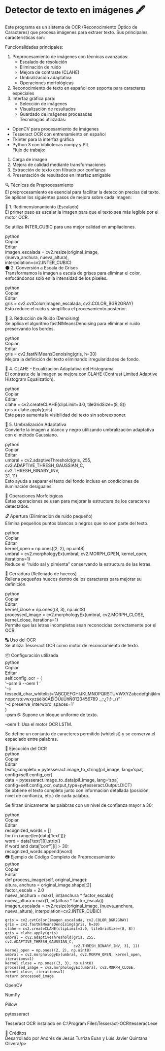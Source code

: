 # Detector de texto en imágenes 🖋️
<p class="has-line-data" data-line-start="0" data-line-end="1">Este programa es un sistema de OCR (Reconocimiento Óptico de Caracteres) que procesa imágenes para extraer texto. Sus principales características son:</p>
<p class="has-line-data" data-line-start="2" data-line-end="3">Funcionalidades principales:</p>
<ol>
<li class="has-line-data" data-line-start="4" data-line-end="10">Preprocesamiento de imágenes con técnicas avanzadas:
<ul>
<li class="has-line-data" data-line-start="5" data-line-end="6">Escalado de resolución</li>
<li class="has-line-data" data-line-start="6" data-line-end="7">Eliminación de ruido</li>
<li class="has-line-data" data-line-start="7" data-line-end="8">Mejora de contraste (CLAHE)</li>
<li class="has-line-data" data-line-start="8" data-line-end="9">Umbralización adaptativa</li>
<li class="has-line-data" data-line-start="9" data-line-end="10">Operaciones morfológicas</li>
</ul>
</li>
<li class="has-line-data" data-line-start="10" data-line-end="11">Reconocimiento de texto en español con soporte para caracteres especiales</li>
<li class="has-line-data" data-line-start="11" data-line-end="17">Interfaz gráfica para:
<ul>
<li class="has-line-data" data-line-start="12" data-line-end="13">Selección de imágenes</li>
<li class="has-line-data" data-line-start="13" data-line-end="14">Visualización de resultados</li>
<li class="has-line-data" data-line-start="14" data-line-end="17">Guardado de imágenes procesadas<br>
Tecnologías utilizadas:</li>
</ul>
</li>
</ol>
<ul>
<li class="has-line-data" data-line-start="17" data-line-end="18">OpenCV para procesamiento de imágenes</li>
<li class="has-line-data" data-line-start="18" data-line-end="19">Tesseract OCR con entrenamiento en español</li>
<li class="has-line-data" data-line-start="19" data-line-end="20">Tkinter para la interfaz gráfica</li>
<li class="has-line-data" data-line-start="20" data-line-end="23">Python 3 con bibliotecas numpy y PIL<br>
Flujo de trabajo:</li>
</ul>
<ol>
<li class="has-line-data" data-line-start="23" data-line-end="24">Carga de imagen</li>
<li class="has-line-data" data-line-start="24" data-line-end="25">Mejora de calidad mediante transformaciones</li>
<li class="has-line-data" data-line-start="25" data-line-end="26">Extracción de texto con filtrado por confianza</li>
<li class="has-line-data" data-line-start="26" data-line-end="28">Presentación de resultados en interfaz amigable</li>
</ol>

<p class="has-line-data" data-line-start="0" data-line-end="2">🔍 Técnicas de Preprocesamiento<br>
El preprocesamiento es esencial para facilitar la detección precisa del texto. Se aplican los siguientes pasos de mejora sobre cada imagen:</p>
<p class="has-line-data" data-line-start="3" data-line-end="5">📏 1. Redimensionamiento (Escalado)<br>
El primer paso es escalar la imagen para que el texto sea más legible por el motor OCR.</p>
<p class="has-line-data" data-line-start="6" data-line-end="7">Se utiliza INTER_CUBIC para una mejor calidad en ampliaciones.</p>
<p class="has-line-data" data-line-start="8" data-line-end="16">python<br>
Copiar<br>
Editar<br>
imagen_escalada = cv2.resize(original_image,<br>
(nueva_anchura, nueva_altura),<br>
interpolation=cv2.INTER_CUBIC)<br>
🌑 2. Conversión a Escala de Grises<br>
Transformamos la imagen a escala de grises para eliminar el color, enfocándonos solo en la intensidad de los píxeles.</p>
<p class="has-line-data" data-line-start="17" data-line-end="22">python<br>
Copiar<br>
Editar<br>
gris = cv2.cvtColor(imagen_escalada, cv2.COLOR_BGR2GRAY)<br>
Esto reduce el ruido y simplifica el procesamiento posterior.</p>
<p class="has-line-data" data-line-start="23" data-line-end="25">🧹 3. Reducción de Ruido (Denoising)<br>
Se aplica el algoritmo fastNlMeansDenoising para eliminar el ruido preservando los bordes.</p>
<p class="has-line-data" data-line-start="26" data-line-end="31">python<br>
Copiar<br>
Editar<br>
gris = cv2.fastNlMeansDenoising(gris, h=30)<br>
Mejora la definición del texto eliminando irregularidades de fondo.</p>
<p class="has-line-data" data-line-start="32" data-line-end="34">🌈 4. CLAHE - Ecualización Adaptativa del Histograma<br>
El contraste de la imagen se mejora con CLAHE (Contrast Limited Adaptive Histogram Equalization).</p>
<p class="has-line-data" data-line-start="35" data-line-end="41">python<br>
Copiar<br>
Editar<br>
clahe = cv2.createCLAHE(clipLimit=3.0, tileGridSize=(8, 8))<br>
gris = clahe.apply(gris)<br>
Este paso aumenta la visibilidad del texto sin sobreexponer.</p>
<p class="has-line-data" data-line-start="42" data-line-end="44">🧾 5. Umbralización Adaptativa<br>
Convierte la imagen a blanco y negro utilizando umbralización adaptativa con el método Gaussiano.</p>
<p class="has-line-data" data-line-start="45" data-line-end="53">python<br>
Copiar<br>
Editar<br>
umbral = cv2.adaptiveThreshold(gris, 255,<br>
cv2.ADAPTIVE_THRESH_GAUSSIAN_C,<br>
cv2.THRESH_BINARY_INV,<br>
31, 11)<br>
Esto ayuda a separar el texto del fondo incluso en condiciones de iluminación desiguales.</p>
<p class="has-line-data" data-line-start="54" data-line-end="56">🧱 Operaciones Morfológicas<br>
Estas operaciones se usan para mejorar la estructura de los caracteres detectados.</p>
<p class="has-line-data" data-line-start="57" data-line-end="59">🔓 Apertura (Eliminación de ruido pequeño)<br>
Elimina pequeños puntos blancos o negros que no son parte del texto.</p>
<p class="has-line-data" data-line-start="60" data-line-end="66">python<br>
Copiar<br>
Editar<br>
kernel_open = np.ones((2, 2), np.uint8)<br>
umbral = cv2.morphologyEx(umbral, cv2.MORPH_OPEN, kernel_open, iterations=1)<br>
Reduce el “ruido sal y pimienta” conservando la estructura de las letras.</p>
<p class="has-line-data" data-line-start="67" data-line-end="69">🔐 Cerradura (Rellenado de huecos)<br>
Rellena pequeños huecos dentro de los caracteres para mejorar su definición.</p>
<p class="has-line-data" data-line-start="70" data-line-end="76">python<br>
Copiar<br>
Editar<br>
kernel_close = np.ones((3, 3), np.uint8)<br>
processed_image = cv2.morphologyEx(umbral, cv2.MORPH_CLOSE, kernel_close, iterations=1)<br>
Permite que las letras incompletas sean reconocidas correctamente por el OCR.</p>
<p class="has-line-data" data-line-start="77" data-line-end="79">🔠 Uso del OCR<br>
Se utiliza Tesseract OCR como motor de reconocimiento de texto.</p>
<p class="has-line-data" data-line-start="80" data-line-end="90">📦 Configuración utilizada<br>
python<br>
Copiar<br>
Editar<br>
self.config_ocr = (<br>
'–psm 6 --oem 1 ’<br>
'-c tessedit_char_whitelist=“ABCDEFGHIJKLMNOPQRSTUVWXYZabcdefghijklmnopqrstuvwxyzáéíóúÁÉÍÓÚüÜñÑ0123456789 .,;:¿?¡!-_()” ’<br>
‘-c preserve_interword_spaces=1’<br>
)<br>
–psm 6: Supone un bloque uniforme de texto.</p>
<p class="has-line-data" data-line-start="91" data-line-end="92">–oem 1: Usa el motor OCR LSTM.</p>
<p class="has-line-data" data-line-start="93" data-line-end="94">Se define un conjunto de caracteres permitido (whitelist) y se conserva el espaciado entre palabras.</p>
<p class="has-line-data" data-line-start="95" data-line-end="102">🧠 Ejecución del OCR<br>
python<br>
Copiar<br>
Editar<br>
texto_completo = pytesseract.image_to_string(pil_image, lang=‘spa’, config=self.config_ocr)<br>
data = pytesseract.image_to_data(pil_image, lang=‘spa’, config=self.config_ocr, output_type=pytesseract.Output.DICT)<br>
Se obtiene el texto completo junto con información detallada (posición, nivel de confianza, etc.) de cada palabra.</p>
<p class="has-line-data" data-line-start="103" data-line-end="104">Se filtran únicamente las palabras con un nivel de confianza mayor a 30:</p>
<p class="has-line-data" data-line-start="105" data-line-end="123">python<br>
Copiar<br>
Editar<br>
recognized_words = []<br>
for i in range(len(data[‘text’])):<br>
word = data[‘text’][i].strip()<br>
if word and data[‘conf’][i] &gt; 30:<br>
recognized_words.append(word)<br>
📷 Ejemplo de Código Completo de Preprocesamiento<br>
python<br>
Copiar<br>
Editar<br>
def process_image(self, original_image):<br>
altura, anchura = original_image.shape[:2]<br>
factor_escala = 2.0<br>
nueva_anchura = max(1, int(anchura * factor_escala))<br>
nueva_altura = max(1, int(altura * factor_escala))<br>
imagen_escalada = cv2.resize(original_image, (nueva_anchura, nueva_altura), interpolation=cv2.INTER_CUBIC)</p>
<pre><code>gris = cv2.cvtColor(imagen_escalada, cv2.COLOR_BGR2GRAY)
gris = cv2.fastNlMeansDenoising(gris, h=30)
clahe = cv2.createCLAHE(clipLimit=3.0, tileGridSize=(8, 8))
gris = clahe.apply(gris)
umbral = cv2.adaptiveThreshold(gris, 255, cv2.ADAPTIVE_THRESH_GAUSSIAN_C,
                               cv2.THRESH_BINARY_INV, 31, 11)
kernel_open = np.ones((2, 2), np.uint8)
umbral = cv2.morphologyEx(umbral, cv2.MORPH_OPEN, kernel_open, iterations=1)
kernel_close = np.ones((3, 3), np.uint8)
processed_image = cv2.morphologyEx(umbral, cv2.MORPH_CLOSE, kernel_close, iterations=1)
return processed_image
</code></pre>
<p class="has-line-data" data-line-start="141" data-line-end="142">OpenCV</p>
<p class="has-line-data" data-line-start="143" data-line-end="144">NumPy</p>
<p class="has-line-data" data-line-start="145" data-line-end="146">Pillow</p>
<p class="has-line-data" data-line-start="147" data-line-end="148">pytesseract</p>
<p class="has-line-data" data-line-start="149" data-line-end="150">Tesseract OCR instalado en C:\Program Files\Tesseract-OCR\tesseract.exe</p>
<p class="has-line-data" data-line-start="151" data-line-end="153">📎 Créditos<br>
Desarrollado por Andrés de Jesús Turriza Euan y Luis Javier Quintana Olivera/p>
